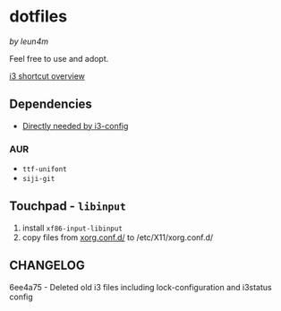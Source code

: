 # dotfiles

_by leun4m_

Feel free to use and adopt.

[i3 shortcut overview](.i3/shortcuts.csv)

## Dependencies

- [Directly needed by i3-config](.i3/dependencies.txt)

### AUR

- `ttf-unifont`
- `siji-git`

## Touchpad - `libinput`

1. install `xf86-input-libinput`
2. copy files from [xorg.conf.d/](xorg.conf.d/) to /etc/X11/xorg.conf.d/

## CHANGELOG

6ee4a75 - Deleted old i3 files including lock-configuration and i3status config

